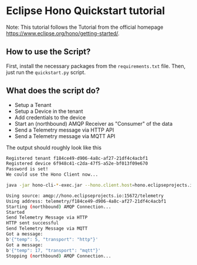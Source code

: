 # Eclipse Hono Quickstart tutorial

Note: This tutorial follows the Tutorial from the official homepage https://www.eclipse.org/hono/getting-started/.

## How to use the Script?

First, install the necessary packages from the `requirements.txt` file.
Then, just run the `quickstart.py` script.

## What does the script do?

* Setup a Tenant
* Setup a Device in the tenant
* Add credentials to the device
* Start an (northbound) AMQP Receiver as "Consumer" of the data
* Send a Telemetry message via HTTP API
* Send a Telemetry message via MQTT API 

The output should roughly look like this

```bash
Registered tenant f184ce49-d906-4a8c-af27-21df4c4acbf1
Registered device 6f948c41-c2da-47f5-a52e-bf013f09e670
Password is set!
We could use the Hono Client now...

java -jar hono-cli-*-exec.jar --hono.client.host=hono.eclipseprojects.io --hono.client.port=15672 --hono.client.username=consumer@HONO --hono.client.password=verysecret --spring.profiles.active=receiver --tenant.id=f184ce49-d906-4a8c-af27-21df4c4acbf1

Using source: amqp://hono.eclipseprojects.io:15672/telemetry
Using address: telemetry/f184ce49-d906-4a8c-af27-21df4c4acbf1
Starting (northbound) AMQP Connection...
Started
Send Telemetry Message via HTTP
HTTP sent successful
Send Telemetry Message via MQTT
Got a message:
b'{"temp": 5, "transport": "http"}'
Got a message:
b'{"temp": 17, "transport": "mqtt"}'
Stopping (northbound) AMQP Connection...
```